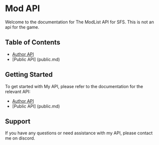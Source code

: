 # Mod API

Welcome to the documentation for The ModList API for SFS. This is not an api for the game.

## Table of Contents

- [Author API](author.md)
- [Public API] (public.md)


## Getting Started

To get started with My API, please refer to the documentation for the relevant API:

- [Author API](author.md)
- [Public API] (public.md)

## Support

If you have any questions or need assistance with my API, please contact me on discord.
